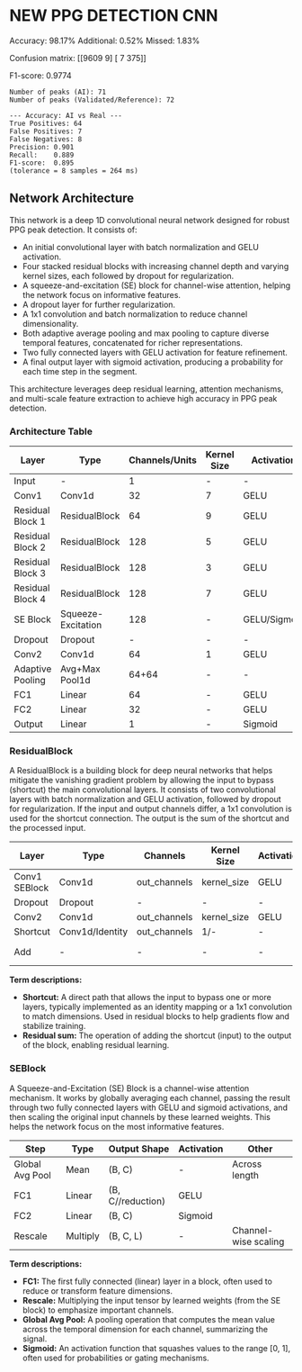 # NEW PPG DETECTION CNN
Accuracy: 98.17%
Additional: 0.52%
Missed: 1.83%

Confusion matrix:
[[9609    9]
 [   7  375]]

F1-score: 0.9774

```[run_ai_ppg] AI model detected 53 peaks in total.
Number of peaks (AI): 71
Number of peaks (Validated/Reference): 72

--- Accuracy: AI vs Real ---
True Positives: 64
False Positives: 7
False Negatives: 8
Precision: 0.901
Recall:    0.889
F1-score:  0.895
(tolerance = 8 samples = 264 ms)
```
## Network Architecture

This network is a deep 1D convolutional neural network designed for robust PPG peak detection. It consists of:

- An initial convolutional layer with batch normalization and GELU activation.
- Four stacked residual blocks with increasing channel depth and varying kernel sizes, each followed by dropout for regularization.
- A squeeze-and-excitation (SE) block for channel-wise attention, helping the network focus on informative features.
- A dropout layer for further regularization.
- A 1x1 convolution and batch normalization to reduce channel dimensionality.
- Both adaptive average pooling and max pooling to capture diverse temporal features, concatenated for richer representations.
- Two fully connected layers with GELU activation for feature refinement.
- A final output layer with sigmoid activation, producing a probability for each time step in the segment.

This architecture leverages deep residual learning, attention mechanisms, and multi-scale feature extraction to achieve high accuracy in PPG peak detection.

### Architecture Table

| Layer                | Type                | Channels/Units | Kernel Size | Activation | Other                |
|----------------------|---------------------|---------------|-------------|------------|----------------------|
| Input                | -                   | 1             | -           | -          | -                    |
| Conv1                | Conv1d              | 32            | 7           | GELU       | BatchNorm            |
| Residual Block 1     | ResidualBlock       | 64            | 9           | GELU       | Dropout 0.25         |
| Residual Block 2     | ResidualBlock       | 128           | 5           | GELU       | Dropout 0.25         |
| Residual Block 3     | ResidualBlock       | 128           | 3           | GELU       | Dropout 0.25         |
| Residual Block 4     | ResidualBlock       | 128           | 7           | GELU       | Dropout 0.25         |
| SE Block             | Squeeze-Excitation  | 128            | -           | GELU/Sigmoid| Channel Attention    |
| Dropout              | Dropout             | -             | -           | -          | p=0.4                |
| Conv2                | Conv1d              | 64            | 1           | GELU       | BatchNorm            |
| Adaptive Pooling     | Avg+Max Pool1d      | 64+64         | -           | -          | Output size 100      |
| FC1                  | Linear              | 64            | -           | GELU       | -                    |
| FC2                  | Linear              | 32            | -           | GELU       | -                    |
| Output               | Linear              | 1             | -           | Sigmoid    | -                    |

### ResidualBlock

A ResidualBlock is a building block for deep neural networks that helps mitigate the vanishing gradient problem by allowing the input to bypass (shortcut) the main convolutional layers. It consists of two convolutional layers with batch normalization and GELU activation, followed by dropout for regularization. If the input and output channels differ, a 1x1 convolution is used for the shortcut connection. The output is the sum of the shortcut and the processed input.

| Layer         | Type         | Channels      | Kernel Size | Activation | Other         |
|---------------|--------------|--------------|-------------|------------|---------------|
| Conv1    SEBlock     | Conv1d       | out_channels | kernel_size | GELU       | BatchNorm     |
| Dropout       | Dropout      | -            | -           | -          | p=dropout     |
| Conv2         | Conv1d       | out_channels | kernel_size | GELU       | BatchNorm     |
| Shortcut      | Conv1d/Identity| out_channels | 1/-         | -          | If needed     |
| Add           | -            | -            | -           | -          | Residual sum  |

**Term descriptions:**
- **Shortcut:** A direct path that allows the input to bypass one or more layers, typically implemented as an identity mapping or a 1x1 convolution to match dimensions. Used in residual blocks to help gradients flow and stabilize training.
- **Residual sum:** The operation of adding the shortcut (input) to the output of the block, enabling residual learning.

### SEBlock

A Squeeze-and-Excitation (SE) Block is a channel-wise attention mechanism. It works by globally averaging each channel, passing the result through two fully connected layers with GELU and sigmoid activations, and then scaling the original input channels by these learned weights. This helps the network focus on the most informative features.

| Step              | Type      | Output Shape         | Activation | Other                |
|-------------------|-----------|---------------------|------------|----------------------|
| Global Avg Pool   | Mean      | (B, C)              | -          | Across length        |
| FC1               | Linear    | (B, C//reduction)   | GELU       |                      |
| FC2               | Linear    | (B, C)              | Sigmoid    |                      |
| Rescale           | Multiply  | (B, C, L)           | -          | Channel-wise scaling |

**Term descriptions:**
- **FC1:** The first fully connected (linear) layer in a block, often used to reduce or transform feature dimensions.
- **Rescale:** Multiplying the input tensor by learned weights (from the SE block) to emphasize important channels.
- **Global Avg Pool:** A pooling operation that computes the mean value across the temporal dimension for each channel, summarizing the signal.
- **Sigmoid:** An activation function that squashes values to the range [0, 1], often used for probabilities or gating mechanisms.
